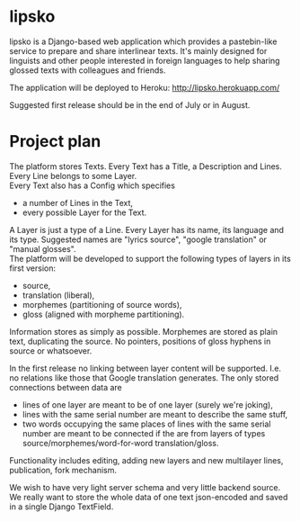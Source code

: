 lipsko
======

lipsko is a Django-based web application which provides a pastebin-like service to prepare and share interlinear texts.  It's mainly designed for linguists and other people interested in foreign languages to help sharing glossed texts with colleagues and friends.

The application will be deployed to Heroku: http://lipsko.herokuapp.com/

Suggested first release should be in the end of July or in August.


Project plan
============

The platform stores Texts.  Every Text has a Title, a Description and Lines.  Every Line belongs to some Layer.  
Every Text also has a Config which specifies
- a number of Lines in the Text,
- every possible Layer for the Text.

A Layer is just a type of a Line. Every Layer has its name, its language and its type.
Suggested names are "lyrics source", "google translation" or "manual glosses".  
The platform will be developed to support the following types of layers in its first version:
- source,
- translation (liberal),
- morphemes (partitioning of source words),
- gloss (aligned with morpheme partitioning).

Information stores as simply as possible.  Morphemes are stored as plain text, duplicating the source.  No pointers, positions of gloss hyphens in source or whatsoever.

In the first release no linking between layer content will be supported.  I.e. no relations like those that Google translation generates.  The only stored connections between data are
- lines of one layer are meant to be of one layer (surely we're joking),
- lines with the same serial number are meant to describe the same stuff,
- two words occupying the same places of lines with the same serial number are meant to be connected if the are from layers of types source/morphemes/word-for-word translation/gloss.

Functionality includes editing, adding new layers and new multilayer lines, publication, fork mechanism.

We wish to have very light server schema and very little backend source.  We really want to store the whole data of one text json-encoded and saved in a single Django TextField.
